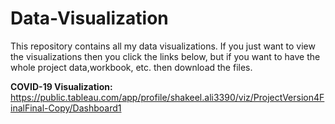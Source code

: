 # Data-Visualization
This repository contains all my data visualizations. If you just want to view the visualizations then you click the links below, but if you want to have the whole project data,workbook, etc. then download the files.

**COVID-19 Visualization:** https://public.tableau.com/app/profile/shakeel.ali3390/viz/ProjectVersion4FinalFinal-Copy/Dashboard1

